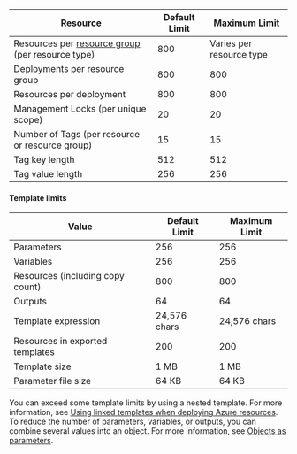 | Resource | Default Limit | Maximum Limit |
| --- | --- | --- |
| Resources per [resource group](../articles/azure-resource-manager/resource-group-overview.md#resource-groups) (per resource type) |800 |Varies per resource type |
| Deployments per resource group |800 |800 |
| Resources per deployment |800 |800 |
| Management Locks (per unique scope) |20 |20 |
| Number of Tags (per resource or resource group) |15 |15 |
| Tag key length |512 |512 |
| Tag value length |256 |256 |


<a id="template-limits" class="xliff"></a>

#### Template limits

| Value | Default Limit | Maximum Limit |
| --- | --- | --- |
| Parameters |256 |256 |
| Variables |256 |256 |
| Resources (including copy count) |800 |800 |
| Outputs |64 |64 |
| Template expression |24,576 chars |24,576 chars |
| Resources in exported templates |200 |200 | 
| Template size |1 MB |1 MB |
| Parameter file size |64 KB |64 KB |

You can exceed some template limits by using a nested template. For more information, see [Using linked templates when deploying Azure resources](../articles/azure-resource-manager/resource-group-linked-templates.md). To reduce the number of parameters, variables, or outputs, you can combine several values into an object. For more information, see [Objects as parameters](../articles/azure-resource-manager/resource-manager-objects-as-parameters.md).